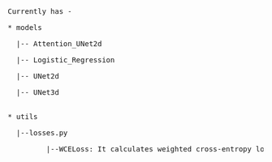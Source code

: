 <pre>
Currently has - 

* models <br>
  |-- Attention_UNet2d <br>
  |-- Logistic_Regression <br>
  |-- UNet2d <br>
  |-- UNet3d <br>
  
* utils <br>
  |--losses.py <br>
         |--WCELoss: It calculates weighted cross-entropy loss <br>
      
<pre>


